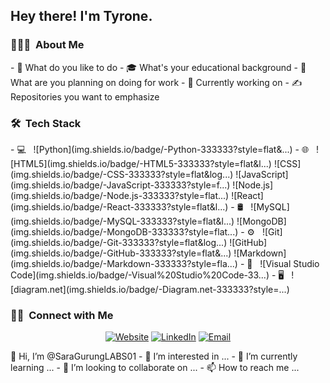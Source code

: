 <h2> Hey there! I'm Tyrone.</h2>  
<h3> 👨🏻‍💻 &nbsp;About Me </h3>  
- 🤔 What do you like to do 
- 🎓 What's your educational background 
- 💼 What are you planning on doing for work  
- 🌱 Currently working on 
- ✍️ Repositories you want to emphasize  
<h3> 🛠 &nbsp;Tech Stack</h3>  
- 💻 &nbsp; 
![Python](img.shields.io/badge/-Python-333333?style=flat&...) 
- 🌐 &nbsp; 
![HTML5](img.shields.io/badge/-HTML5-333333?style=flat&l...) 
![CSS](img.shields.io/badge/-CSS-333333?style=flat&log...) 
![JavaScript](img.shields.io/badge/-JavaScript-333333?style=f...) 
![Node.js](img.shields.io/badge/-Node.js-333333?style=flat...) 
![React](img.shields.io/badge/-React-333333?style=flat&l...) - 🛢 &nbsp; 
![MySQL](img.shields.io/badge/-MySQL-333333?style=flat&l...) 
![MongoDB](img.shields.io/badge/-MongoDB-333333?style=flat...) - ⚙️ &nbsp; 
![Git](img.shields.io/badge/-Git-333333?style=flat&log...) 
![GitHub](img.shields.io/badge/-GitHub-333333?style=flat&...) 
![Markdown](img.shields.io/badge/-Markdown-333333?style=fla...) - 🔧 &nbsp; 
![Visual Studio Code](img.shields.io/badge/-Visual%20Studio%20Code-33...) 
- 🖥 &nbsp; 
![diagram.net](img.shields.io/badge/-Diagram.net-333333?style=...)  
<br/>  
<h3> 🤝🏻 &nbsp;Connect with Me </h3>  
<p align="center"> 
 <a href="www.kuralabs.org"><img alt="Website" 
src="img.shields.io/badge/Website-www.kuralabs.org-o..."></a> 
 <a href="https://www.linkedin.com/in/saraswatigurung"><img alt="LinkedIn"    
src="img.shields.io/badge/LinkedIn-Saraswati%20Gurung..."></a> 
 <a href="saraswatigurungg@gmail.com"><img alt="Email" 
src="img.shields.io/badge/Email-saraswatigurungg@gmail.com...."></a> 
</p> 
👋 Hi, I’m @SaraGurungLABS01
- 👀 I’m interested in ...
- 🌱 I’m currently learning ...
- 💞️ I’m looking to collaborate on ...
- 📫 How to reach me ...

<!---
SaraGurungLABS01/SaraGurungLABS01 is a ✨ special ✨ repository because its `README.md` (this file) appears on your GitHub profile.
You can click the Preview link to take a look at your changes.
--->

